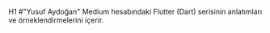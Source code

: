 H1 #"Yusuf Aydoğan" Medium hesabındaki Flutter (Dart) serisinin anlatımları ve örneklendirmelerini içerir.
